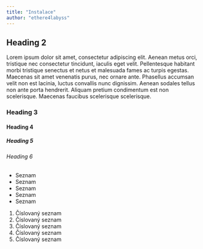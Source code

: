 ```yaml
---
title: "Instalace"
author: "ethere4labyss"
---
```


## Heading 2

Lorem ipsum dolor sit amet, consectetur adipiscing elit. Aenean metus orci, tristique nec consectetur tincidunt, iaculis eget velit.
Pellentesque habitant morbi tristique senectus et netus et malesuada fames ac turpis egestas. Maecenas sit amet venenatis purus, nec
ornare ante. Phasellus accumsan velit non est lacinia, luctus convallis nunc dignissim. Aenean sodales tellus non ante porta hendrerit.
Aliquam pretium condimentum est non scelerisque. Maecenas faucibus scelerisque scelerisque.

### Heading 3

#### Heading 4

##### Heading 5

###### Heading 6

- Seznam
- Seznam
- Seznam
- Seznam
- Seznam

1. Číslovaný seznam
2. Číslovaný seznam
3. Číslovaný seznam
4. Číslovaný seznam
5. Číslovaný seznam
